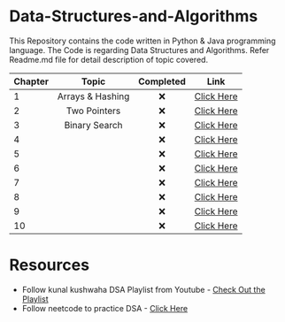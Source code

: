 # Data-Structures-and-Algorithms
This Repository contains the code written in Python & Java programming language. The Code is regarding Data Structures and Algorithms. Refer Readme.md file for detail description of topic covered.



| Chapter 	| Topic            	 | Completed 	 | Link 	                 |
|---------	|:------------------:|:-----------:|-------------------------|
| 1       	| Arrays & Hashing 	 | ❌          | [Click Here](Chapter-1) |
| 2       	| Two Pointers     	 | ❌          | [Click Here](Chapter-2) |
| 3       	| Binary Search    	 | ❌          | [Click Here](Chapter-3) |         
| 4       	|                  	 | ❌          | [Click Here](Chapter-4) |          	      	
| 5       	|                  	 | ❌          | [Click Here](Chapter-5) |          	      	
| 6        	|                  	 | ❌          | [Click Here](Chapter-6) |          	      	
| 7        	|                  	 | ❌          | [Click Here](Chapter-7) |          	      	
| 8       	|                  	 | ❌          | [Click Here](Chapter-8) |          	      	
| 9        	|                  	 | ❌          | [Click Here](Chapter-9) |          	      	
| 10       	|                    | ❌          | [Click Here](Chapter-10)|          	      

# Resources
* Follow kunal kushwaha DSA Playlist from Youtube - [Check Out the Playlist](https://youtube.com/playlist?list=PL9gnSGHSqcnr_DxHsP7AW9ftq0AtAyYqJ)
* Follow neetcode to practice DSA - [Click Here](https://neetcode.io/practice)
  
